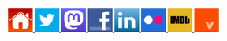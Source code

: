 <div align="center">
  <a rel="me" href="https://www.thouky.co.uk/software" target="_blank">
    <img src="https://raw.githubusercontent.com/thoukydides/thoukydides/master/images/icon-contact-home.svg" width="50px" height="50px">
  </a>
  <a rel="me" href="https://twitter.com/thouky" target="_blank">
    <img src="https://raw.githubusercontent.com/thoukydides/thoukydides/master/images/icon-contact-twitter.svg" width="50px" height="50px">
  </a>
  <a rel="me" href="https://mastodon.social/@thouky" target="_blank">
    <img src="https://raw.githubusercontent.com/thoukydides/thoukydides/master/images/icon-contact-mastodon.svg" width="50px" height="50px">
  </a>
  <a rel="me" href="http://www.facebook.com/thouky" target="_blank">
    <img src="https://raw.githubusercontent.com/thoukydides/thoukydides/master/images/icon-contact-facebook.svg" width="50px" height="50px">
  </a>
  <!-- 
  <a rel="me" href="https://plus.google.com/+AlexanderThoukydides?rel=author" target="_blank">
    <img src="https://raw.githubusercontent.com/thoukydides/thoukydides/master/images/icon-contact-googleplus.svg" width="50px" height="50px">
  </a>
  -->
  <a rel="me" href="http://www.linkedin.com/in/thouky" target="_blank">
    <img src="https://raw.githubusercontent.com/thoukydides/thoukydides/master/images/icon-contact-linkedin.svg" width="50px" height="50px">
  </a>
  <!-- 
  <a rel="me" href="http://www.youtube.com/user/thouky1" target="_blank">
    <img src="https://raw.githubusercontent.com/thoukydides/thoukydides/master/images/icon-contact-youtube.svg" width="50px" height="50px">
  </a>
  -->
  <a rel="me" href="http://www.flickr.com/photos/thouky/" target="_blank">
    <img src="https://raw.githubusercontent.com/thoukydides/thoukydides/master/images/icon-contact-flickr.svg" width="50px" height="50px">
  </a>
  <a rel="me" href="http://www.imdb.com/name/nm8267628/" target="_blank">
    <img src="https://raw.githubusercontent.com/thoukydides/thoukydides/master/images/icon-contact-imdb.svg" width="50px" height="50px">
  </a>
  <!-- 
  <a rel="me" href="https://github.com/thoukydides" target="_blank">
    <img src="https://raw.githubusercontent.com/thoukydides/thoukydides/master/images/icon-contact-github.svg" width="50px" height="50px">
  </a>
  -->
  <a rel="me" href="https://www.strava.com/athletes/thouk" target="_blank">
    <img src="https://raw.githubusercontent.com/thoukydides/thoukydides/master/images/icon-contact-strava.svg" width="50px" height="50px">
  </a>
</div>
